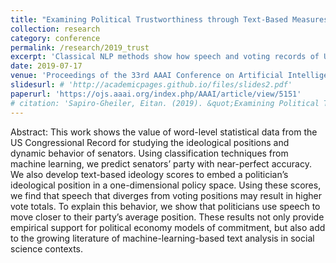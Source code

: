 ```yaml
---
title: "Examining Political Trustworthiness through Text-Based Measures of Ideology"
collection: research
category: conference
permalink: /research/2019_trust
excerpt: 'Classical NLP methods show how speech and voting records of U.S. senators differ in systematic ways.'
date: 2019-07-17
venue: 'Proceedings of the 33rd AAAI Conference on Artificial Intelligence'
slidesurl: # 'http://academicpages.github.io/files/slides2.pdf'
paperurl: 'https://ojs.aaai.org/index.php/AAAI/article/view/5151'
# citation: 'Sapiro-Gheiler, Eitan. (2019). &quot;Examining Political Trustworthiness through Text-Based Measures of Ideology.&quot; <i>Proceedings of the 33rd AAAI Conference on Artificial Intelligence,</i>, vol. 33(1); pp. 100029--100030.'
---
```



Abstract: This work shows the value of word-level statistical data from the US Congressional Record for studying the ideological positions and dynamic behavior of senators. Using classification techniques from machine learning, we predict senators’ party with near-perfect accuracy. We also develop text-based ideology scores to embed a politician’s ideological position in a one-dimensional policy space. Using these scores, we find that speech that diverges from voting positions may result in higher vote totals. To explain this behavior, we show that politicians use speech to move closer to their party’s average position. These results not only provide empirical support for political economy models of commitment, but also add to the growing literature of machine-learning-based text analysis in social science contexts.